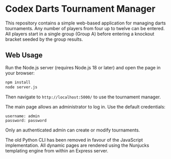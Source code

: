 # Codex Darts Tournament Manager

This repository contains a simple web-based application for managing darts tournaments. Any number of players from four up to twelve can be entered. All players start in a single group (Group A) before entering a knockout bracket seeded by the group results.

## Web Usage

Run the Node.js server (requires Node.js 18 or later) and open the page in your browser:

```bash
npm install
node server.js
```

Then navigate to `http://localhost:5000/` to use the tournament manager.

The main page allows an administrator to log in. Use the default credentials:

```
username: admin
password: password
```

Only an authenticated admin can create or modify tournaments.

The old Python CLI has been removed in favour of the JavaScript implementation.
All dynamic pages are rendered using the Nunjucks templating engine from within an Express server.

